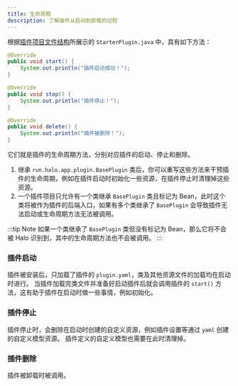 ```yaml
---
title: 生命周期
description: 了解插件从启动到卸载的过程
---
```


根据[插件项目文件结构](../../basics/structure.md)所展示的 `StarterPlugin.java` 中，具有如下方法：

```java
@Override
public void start() {
    System.out.println("插件启动成功！");
}

@Override
public void stop() {
    System.out.println("插件停止！");
}

@Override
public void delete() {
    System.out.println("插件被删除！");
}
```

它们就是插件的生命周期方法，分别对应插件的启动、停止和删除。

1. 继承 `run.halo.app.plugin.BasePlugin` 类后，你可以重写这些方法来干预插件的生命周期，例如在插件启动时初始化一些资源，在插件停止时清理掉这些资源。
2. 一个插件项目只允许有一个类继承 `BasePlugin` 类且标记为 Bean，此时这个类将被作为插件的后端入口，如果有多个类继承了 `BasePlugin` 会导致插件无法启动或生命周期方法无法被调用。

:::tip Note
如果一个类继承了 `BasePlugin` 类但没有标记为 Bean，那么它将不会被 Halo 识别到，其中的生命周期方法也不会被调用。
:::

### 插件启动

插件被安装后，只加载了插件的 `plugin.yaml`，类及其他资源文件的加载均在启动时进行。
当插件加载完类文件并准备好启动插件后就会调用插件的 `start()` 方法，这有助于插件在启动时做一些事情，例如初始化。

### 插件停止

插件停止时，会删除在启动时创建的自定义资源，例如插件设置等通过 `yaml` 创建的自定义模型资源。
插件定义的自定义模型也需要在此时清理掉。

### 插件删除

插件被卸载时被调用。
